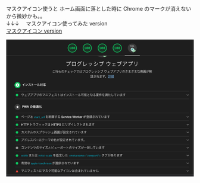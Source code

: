 マスクアイコン使うと ホーム画面に落とした時に Chrome のマークが消えないから微妙かも。。  
↓↓↓ 　マスクアイコン使ってみた version  
[マスクアイコン version](https://github.com/ryosuke1256/pwa-sample/tree/maskable)

<img src="https://github.com/ryosuke1256/image/blob/main/pwa3.png" />
